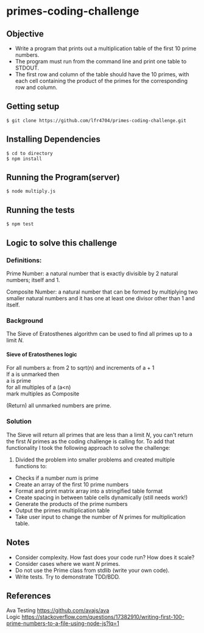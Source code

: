 # primes-coding-challenge

## Objective
* Write a program that prints out a multiplication table of the first 10 prime
numbers.
* The program must run from the command line and print one table to
STDOUT.
* The first row and column of the table should have the 10 primes, with each cell containing the product of the primes for the corresponding row and column.

## Getting setup
```
$ git clone https://github.com/lfr4704/primes-coding-challenge.git

```

## Installing Dependencies
```
$ cd to directory  
$ npm install
```

## Running the Program(server)
```
$ node multiply.js
```

## Running the tests
```
$ npm test
```

## Logic to solve this challenge
### Definitions:
Prime Number: a natural number that is exactly divisible by 2 natural numbers; itself and 1.  

Composite Number: a natural number that can be formed by multiplying two smaller natural numbers and it has one at least one divisor other than 1 and itself.

### Background
The Sieve of Eratosthenes algorithm can be used to find all primes up to a limit _N_.  

#### Sieve of Eratosthenes logic   
  For all numbers a: from 2 to sqrt(n) and increments of a + 1  
    If a is unmarked then  
      a is prime  
      for all multiples of a (a<n)  
        mark multiples as Composite  

  (Return) all unmarked numbers are prime.  

### Solution

The Sieve will return all primes that are less than a limit _N_, you can't return the first _N_ primes as the coding challenge is calling for. To add that functionality I took the following approach to solve the challenge:

1. Divided the problem into smaller problems and created multiple functions to:  
* Checks if a number _num_ is prime
* Create an array of the first 10 prime numbers
* Format and print matrix array into a stringified table format
* Create spacing in between table cells dynamically (still needs work!)
* Generate the products of the prime numbers
* Output the primes multiplication table
* Take user input to change the number of _N_ primes for multiplication table.

## Notes
* Consider complexity. How fast does your code run? How does it scale?
* Consider cases where we want _N_ primes.
* Do not use the Prime class from stdlib (write your own code).
* Write tests. Try to demonstrate TDD/BDD.

## References
Ava Testing https://github.com/avajs/ava  
Logic https://stackoverflow.com/questions/17382910/writing-first-100-prime-numbers-to-a-file-using-node-js?lq=1
